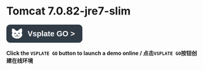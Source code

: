 # Tomcat 7.0.82-jre7-slim

<a href="https://www.vsplate.com/?docker-compose=https://github.com/vsplate/dcenvs/tomcat/7.0.82-jre7-slim"><img alt="VSPLATE GO" src="https://raw.githubusercontent.com/vsplate/images/master/vsgo_btn.png" width="200px"></a>

**Click the `VSPLATE GO` button to launch a demo online / 点击`VSPLATE GO`按钮创建在线环境**
